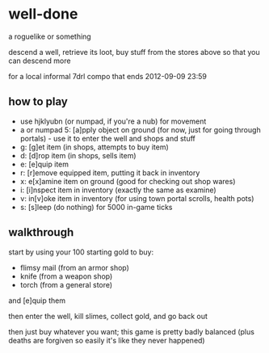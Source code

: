 well-done
=========

a roguelike or something

descend a well, retrieve its loot, buy stuff from the stores above so that you can descend more

for a local informal 7drl compo that ends 2012-09-09 23:59


how to play
-----------

* use hjklyubn (or numpad, if you're a nub) for movement
* a or numpad 5: [a]pply object on ground (for now, just for going through portals) - use it to enter the well and shops and stuff
* g: [g]et item (in shops, attempts to buy item)
* d: [d]rop item (in shops, sells item)
* e: [e]quip item
* r: [r]emove equipped item, putting it back in inventory
* x: e[x]amine item on ground (good for checking out shop wares)
* i: [i]nspect item in inventory (exactly the same as examine)
* v: in[v]oke item in inventory (for using town portal scrolls, health pots)
* s: [s]leep (do nothing) for 5000 in-game ticks


walkthrough
-----------

start by using your 100 starting gold to buy:
* flimsy mail (from an armor shop)
* knife (from a weapon shop)
* torch (from a general store)

and [e]quip them

then enter the well, kill slimes, collect gold, and go back out

then just buy whatever you want; this game is pretty badly balanced (plus deaths are forgiven so easily it's like they never happened)
